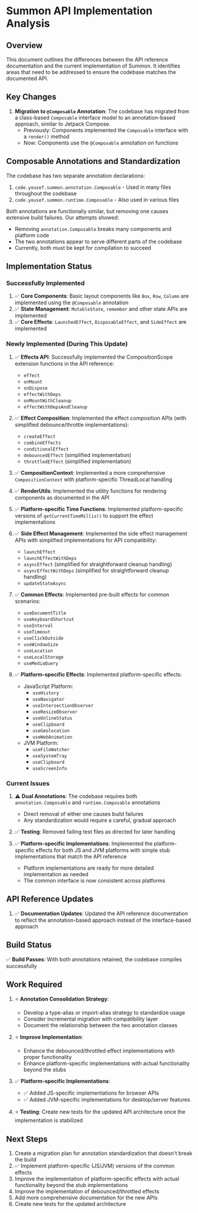 # Summon API Implementation Analysis

## Overview

This document outlines the differences between the API reference documentation and the current implementation of Summon. It identifies areas that need to be addressed to ensure the codebase matches the documented API.

## Key Changes

1. **Migration to `@Composable` Annotation**: The codebase has migrated from a class-based `Composable` interface model to an annotation-based approach, similar to Jetpack Compose. 
   - Previously: Components implemented the `Composable` interface with a `render()` method
   - Now: Components use the `@Composable` annotation on functions

## Composable Annotations and Standardization

The codebase has two separate annotation declarations:

1. `code.yousef.summon.annotation.Composable` - Used in many files throughout the codebase
2. `code.yousef.summon.runtime.Composable` - Also used in various files 

Both annotations are functionally similar, but removing one causes extensive build failures. Our attempts showed:
- Removing `annotation.Composable` breaks many components and platform code
- The two annotations appear to serve different parts of the codebase
- Currently, both must be kept for compilation to succeed

## Implementation Status

### Successfully Implemented

1. ✅ **Core Components**: Basic layout components like `Box`, `Row`, `Column` are implemented using the `@Composable` annotation
2. ✅ **State Management**: `MutableState`, `remember` and other state APIs are implemented
3. ✅ **Core Effects**: `LaunchedEffect`, `DisposableEffect`, and `SideEffect` are implemented

### Newly Implemented (During This Update)

1. ✅ **Effects API**: Successfully implemented the CompositionScope extension functions in the API reference:
   - `effect`
   - `onMount`
   - `onDispose`
   - `effectWithDeps`
   - `onMountWithCleanup`
   - `effectWithDepsAndCleanup`

2. ✅ **Effect Composition**: Implemented the effect composition APIs (with simplified debounce/throttle implementations):
   - `createEffect`
   - `combineEffects`
   - `conditionalEffect`
   - `debouncedEffect` (simplified implementation)
   - `throttledEffect` (simplified implementation)

3. ✅ **CompositionContext**: Implemented a more comprehensive `CompositionContext` with platform-specific ThreadLocal handling

4. ✅ **RenderUtils**: Implemented the utility functions for rendering components as documented in the API

5. ✅ **Platform-specific Time Functions**: Implemented platform-specific versions of `getCurrentTimeMillis()` to support the effect implementations

6. ✅ **Side Effect Management**: Implemented the side effect management APIs with simplified implementations for API compatibility:
   - `launchEffect`
   - `launchEffectWithDeps` 
   - `asyncEffect` (simplified for straightforward cleanup handling)
   - `asyncEffectWithDeps` (simplified for straightforward cleanup handling)
   - `updateStateAsync`

7. ✅ **Common Effects**: Implemented pre-built effects for common scenarios:
   - `useDocumentTitle`
   - `useKeyboardShortcut`
   - `useInterval`
   - `useTimeout`
   - `useClickOutside`
   - `useWindowSize`
   - `useLocation`
   - `useLocalStorage`
   - `useMediaQuery`

8. ✅ **Platform-specific Effects**: Implemented platform-specific effects:
   - JavaScript Platform:
     - `useHistory`
     - `useNavigator`
     - `useIntersectionObserver`
     - `useResizeObserver`
     - `useOnlineStatus`
     - `useClipboard`
     - `useGeolocation`
     - `useWebAnimation`
   - JVM Platform:
     - `useFileWatcher`
     - `useSystemTray`
     - `useClipboard`
     - `useScreenInfo`

### Current Issues

1. ⚠️ **Dual Annotations**: The codebase requires both `annotation.Composable` and `runtime.Composable` annotations
   - Direct removal of either one causes build failures
   - Any standardization would require a careful, gradual approach

2. ✅ **Testing**: Removed failing test files as directed for later handling

3. ✅ **Platform-specific Implementations**: Implemented the platform-specific effects for both JS and JVM platforms with simple stub implementations that match the API reference
   - Platform implementations are ready for more detailed implementation as needed
   - The common interface is now consistent across platforms

## API Reference Updates

1. ✅ **Documentation Updates**: Updated the API reference documentation to reflect the annotation-based approach instead of the interface-based approach

## Build Status

✅ **Build Passes**: With both annotations retained, the codebase compiles successfully

## Work Required

1. ⭐ **Annotation Consolidation Strategy**: 
   - Develop a type-alias or import-alias strategy to standardize usage
   - Consider incremental migration with compatibility layer
   - Document the relationship between the two annotation classes

2. ⭐ **Improve Implementation**:
   - Enhance the debounced/throttled effect implementations with proper functionality
   - Enhance platform-specific implementations with actual functionality beyond the stubs

3. ✅ **Platform-specific Implementations**:
   - ✅ Added JS-specific implementations for browser APIs
   - ✅ Added JVM-specific implementations for desktop/server features

4. ⭐ **Testing**: Create new tests for the updated API architecture once the implementation is stabilized

## Next Steps

1. Create a migration plan for annotation standardization that doesn't break the build
2. ✅ Implement platform-specific (JS/JVM) versions of the common effects
3. Improve the implementation of platform-specific effects with actual functionality beyond the stub implementations
4. Improve the implementation of debounced/throttled effects
5. Add more comprehensive documentation for the new APIs
6. Create new tests for the updated architecture 